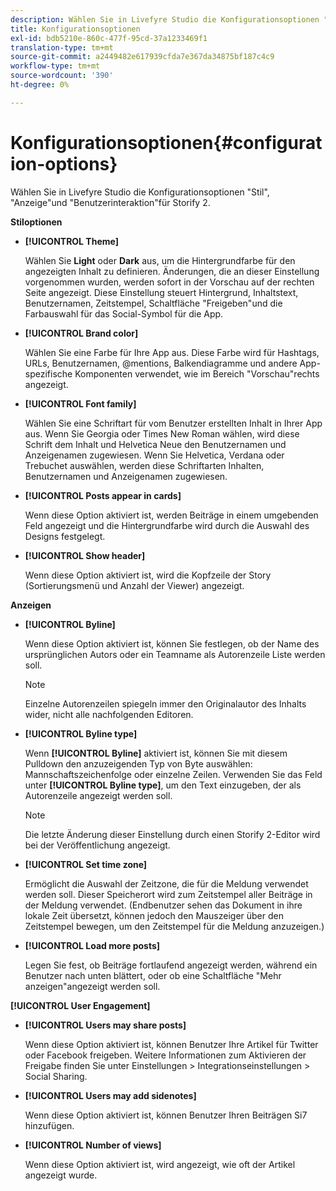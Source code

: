 ```yaml
---
description: Wählen Sie in Livefyre Studio die Konfigurationsoptionen "Stil", "Anzeige"und "Benutzerinteraktion"für Storify 2.
title: Konfigurationsoptionen
exl-id: bdb5210e-860c-477f-95cd-37a1233469f1
translation-type: tm+mt
source-git-commit: a2449482e617939cfda7e367da34875bf187c4c9
workflow-type: tm+mt
source-wordcount: '390'
ht-degree: 0%

---
```


# Konfigurationsoptionen{#configuration-options}

Wählen Sie in Livefyre Studio die Konfigurationsoptionen &quot;Stil&quot;, &quot;Anzeige&quot;und &quot;Benutzerinteraktion&quot;für Storify 2.

**Stiloptionen**

* **[!UICONTROL Theme]**

   Wählen Sie **Light** oder **Dark** aus, um die Hintergrundfarbe für den angezeigten Inhalt zu definieren. Änderungen, die an dieser Einstellung vorgenommen wurden, werden sofort in der Vorschau auf der rechten Seite angezeigt. Diese Einstellung steuert Hintergrund, Inhaltstext, Benutzernamen, Zeitstempel, Schaltfläche &quot;Freigeben&quot;und die Farbauswahl für das Social-Symbol für die App.

* **[!UICONTROL Brand color]**

   Wählen Sie eine Farbe für Ihre App aus. Diese Farbe wird für Hashtags, URLs, Benutzernamen, @mentions, Balkendiagramme und andere App-spezifische Komponenten verwendet, wie im Bereich &quot;Vorschau&quot;rechts angezeigt.

* **[!UICONTROL Font family]**

   Wählen Sie eine Schriftart für vom Benutzer erstellten Inhalt in Ihrer App aus. Wenn Sie Georgia oder Times New Roman wählen, wird diese Schrift dem Inhalt und Helvetica Neue den Benutzernamen und Anzeigenamen zugewiesen. Wenn Sie Helvetica, Verdana oder Trebuchet auswählen, werden diese Schriftarten Inhalten, Benutzernamen und Anzeigenamen zugewiesen.

* **[!UICONTROL Posts appear in cards]**

   Wenn diese Option aktiviert ist, werden Beiträge in einem umgebenden Feld angezeigt und die Hintergrundfarbe wird durch die Auswahl des Designs festgelegt.

* **[!UICONTROL Show header]**

   Wenn diese Option aktiviert ist, wird die Kopfzeile der Story (Sortierungsmenü und Anzahl der Viewer) angezeigt.

**Anzeigen**

* **[!UICONTROL Byline]**

   Wenn diese Option aktiviert ist, können Sie festlegen, ob der Name des ursprünglichen Autors oder ein Teamname als Autorenzeile Liste werden soll.

   >[!NOTE]
   >
   >Einzelne Autorenzeilen spiegeln immer den Originalautor des Inhalts wider, nicht alle nachfolgenden Editoren.

* **[!UICONTROL Byline type]**

   Wenn **[!UICONTROL Byline]** aktiviert ist, können Sie mit diesem Pulldown den anzuzeigenden Typ von Byte auswählen: Mannschaftszeichenfolge oder einzelne Zeilen. Verwenden Sie das Feld unter **[!UICONTROL Byline type]**, um den Text einzugeben, der als Autorenzeile angezeigt werden soll.

   >[!NOTE]
   >
   >Die letzte Änderung dieser Einstellung durch einen Storify 2-Editor wird bei der Veröffentlichung angezeigt.

* **[!UICONTROL Set time zone]**

   Ermöglicht die Auswahl der Zeitzone, die für die Meldung verwendet werden soll. Dieser Speicherort wird zum Zeitstempel aller Beiträge in der Meldung verwendet. (Endbenutzer sehen das Dokument in ihre lokale Zeit übersetzt, können jedoch den Mauszeiger über den Zeitstempel bewegen, um den Zeitstempel für die Meldung anzuzeigen.)

* **[!UICONTROL Load more posts]**

   Legen Sie fest, ob Beiträge fortlaufend angezeigt werden, während ein Benutzer nach unten blättert, oder ob eine Schaltfläche &quot;Mehr anzeigen&quot;angezeigt werden soll.

**[!UICONTROL User Engagement]**

* **[!UICONTROL Users may share posts]**

   Wenn diese Option aktiviert ist, können Benutzer Ihre Artikel für Twitter oder Facebook freigeben. Weitere Informationen zum Aktivieren der Freigabe finden Sie unter Einstellungen > Integrationseinstellungen > Social Sharing.

* **[!UICONTROL Users may add sidenotes]**

   Wenn diese Option aktiviert ist, können Benutzer Ihren Beiträgen Si7 hinzufügen.

* **[!UICONTROL Number of views]**

   Wenn diese Option aktiviert ist, wird angezeigt, wie oft der Artikel angezeigt wurde.
